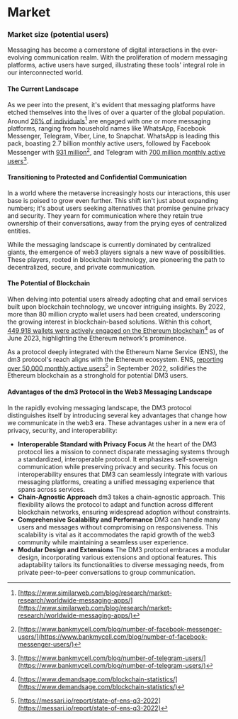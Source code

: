 # Market

### Market size (potential users)

Messaging has become a cornerstone of digital interactions in the ever-evolving communication realm. With the proliferation of modern messaging platforms, active users have surged, illustrating these tools' integral role in our interconnected world.

#### **The Current Landscape**&#x20;

As we peer into the present, it's evident that messaging platforms have etched themselves into the lives of over a quarter of the global population. Around [26% of individuals](#user-content-fn-1)[^1] are engaged with one or more messaging platforms, ranging from household names like WhatsApp, Facebook Messenger, Telegram, Viber, Line, to Snapchat. WhatsApp is leading this pack, boasting 2.7 billion monthly active users, followed by Facebook Messenger with [931 million](#user-content-fn-2)[^2], and Telegram with [700 million monthly active users](#user-content-fn-3)[^3].

#### **Transitioning to Protected and Confidential Communication**&#x20;

In a world where the metaverse increasingly hosts our interactions, this user base is poised to grow even further. This shift isn't just about expanding numbers; it's about users seeking alternatives that promise genuine privacy and security. They yearn for communication where they retain true ownership of their conversations, away from the prying eyes of centralized entities.

While the messaging landscape is currently dominated by centralized giants, the emergence of web3 players signals a new wave of possibilities. These players, rooted in blockchain technology, are pioneering the path to decentralized, secure, and private communication.

#### **The Potential of Blockchain**&#x20;

When delving into potential users already adopting chat and email services built upon blockchain technology, we uncover intriguing insights. By 2022, more than 80 million crypto wallet users had been created, underscoring the growing interest in blockchain-based solutions. Within this cohort, [449,918 wallets were actively engaged on the Ethereum blockchain](#user-content-fn-4)[^4] as of June 2023, highlighting the Ethereum network's prominence.

As a protocol deeply integrated with the Ethereum Name Service (ENS), the dm3 protocol's reach aligns with the Ethereum ecosystem. ENS, [reporting over 50,000 monthly active users](#user-content-fn-5)[^5] in September 2022, solidifies the Ethereum blockchain as a stronghold for potential DM3 users.

#### Advantages of the dm3 Protocol in the Web3 Messaging Landscape

In the rapidly evolving messaging landscape, the DM3 protocol distinguishes itself by introducing several key advantages that change how we communicate in the web3 era. These advantages usher in a new era of privacy, security, and interoperability:

* **Interoperable Standard with Privacy Focus** At the heart of the DM3 protocol lies a mission to connect disparate messaging systems through a standardized, interoperable protocol. It emphasizes self-sovereign communication while preserving privacy and security. This focus on interoperability ensures that DM3 can seamlessly integrate with various messaging platforms, creating a unified messaging experience that spans across services.
* **Chain-Agnostic Approach** dm3 takes a chain-agnostic approach. This flexibility allows the protocol to adapt and function across different blockchain networks, ensuring widespread adoption without constraints.
* **Comprehensive Scalability and Performance** DM3 can handle many users and messages without compromising on responsiveness. This scalability is vital as it accommodates the rapid growth of the web3 community while maintaining a seamless user experience.
* **Modular Design and Extensions** The DM3 protocol embraces a modular design, incorporating various extensions and optional features. This adaptability tailors its functionalities to diverse messaging needs, from private peer-to-peer conversations to group communication.

[^1]: [https://www.similarweb.com/blog/research/market-research/worldwide-messaging-apps/](https://www.similarweb.com/blog/research/market-research/worldwide-messaging-apps/)



[^2]: [https://www.bankmycell.com/blog/number-of-facebook-messenger-users/](https://www.bankmycell.com/blog/number-of-facebook-messenger-users/)

[^3]: [https://www.bankmycell.com/blog/number-of-telegram-users/](https://www.bankmycell.com/blog/number-of-telegram-users/)

[^4]: [https://www.demandsage.com/blockchain-statistics/](https://www.demandsage.com/blockchain-statistics/)



[^5]: [https://messari.io/report/state-of-ens-q3-2022](https://messari.io/report/state-of-ens-q3-2022)
